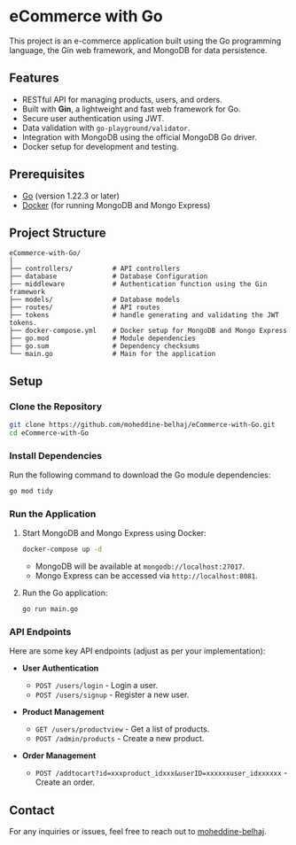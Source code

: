 # eCommerce with Go

This project is an e-commerce application built using the Go programming language, the Gin web framework, and MongoDB for data persistence.

## Features

- RESTful API for managing products, users, and orders.
- Built with **Gin**, a lightweight and fast web framework for Go.
- Secure user authentication using JWT.
- Data validation with `go-playground/validator`.
- Integration with MongoDB using the official MongoDB Go driver.
- Docker setup for development and testing.

## Prerequisites

- [Go](https://go.dev/doc/install) (version 1.22.3 or later)
- [Docker](https://www.docker.com/products/docker-desktop) (for running MongoDB and Mongo Express)

## Project Structure

```
eCommerce-with-Go/
│
├── controllers/          # API controllers
├── database              # Database Configuration
├── middleware            # Authentication function using the Gin framework
├── models/               # Database models
├── routes/               # API routes
├── tokens                # handle generating and validating the JWT tokens.
├── docker-compose.yml    # Docker setup for MongoDB and Mongo Express
├── go.mod                # Module dependencies
├── go.sum                # Dependency checksums
└── main.go               # Main for the application
```

## Setup

### Clone the Repository

```bash
git clone https://github.com/moheddine-belhaj/eCommerce-with-Go.git
cd eCommerce-with-Go
```

### Install Dependencies

Run the following command to download the Go module dependencies:

```bash
go mod tidy
```

### Run the Application

1. Start MongoDB and Mongo Express using Docker:
   ```bash
   docker-compose up -d
   ```
   - MongoDB will be available at `mongodb://localhost:27017`.
   - Mongo Express can be accessed via `http://localhost:8081`.

2. Run the Go application:
   ```bash
   go run main.go
   ```

### API Endpoints

Here are some key API endpoints (adjust as per your implementation):

- **User Authentication**
  - `POST /users/login` - Login a user.
  - `POST /users/signup` - Register a new user.

- **Product Management**
  - `GET /users/productview` - Get a list of products.
  - `POST /admin/products` - Create a new product.

- **Order Management**
  - `POST /addtocart?id=xxxproduct_idxxx&userID=xxxxxxuser_idxxxxxx` - Create an order.

## Contact

For any inquiries or issues, feel free to reach out to [moheddine-belhaj](https://github.com/moheddine-belhaj).

